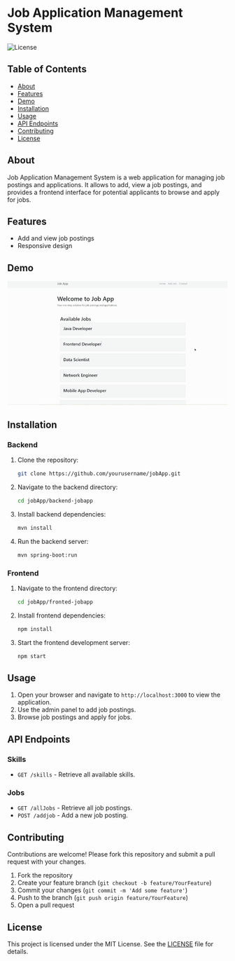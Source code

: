 # Job Application Management System

![License](https://img.shields.io/badge/license-MIT-blue.svg)

## Table of Contents
- [About](#about)
- [Features](#features)
- [Demo](#demo)
- [Installation](#installation)
- [Usage](#usage)
- [API Endpoints](#api-endpoints)
- [Contributing](#contributing)
- [License](#license)

## About
Job Application Management System is a web application for managing job postings and applications. It allows to add, view a job postings, and provides a frontend interface for potential applicants to browse and apply for jobs.

## Features
- Add and view job postings
- Responsive design

## Demo

![App Demo](./demo/demo.gif)

## Installation

### Backend
1. Clone the repository:
    ```sh
    git clone https://github.com/yourusername/jobApp.git
    ```
2. Navigate to the backend directory:
    ```sh
    cd jobApp/backend-jobapp
    ```
3. Install backend dependencies:
    ```sh
    mvn install
    ```
4. Run the backend server:
    ```sh
    mvn spring-boot:run
    ```

### Frontend
1. Navigate to the frontend directory:
    ```sh
    cd jobApp/fronted-jobapp
    ```
2. Install frontend dependencies:
    ```sh
    npm install
    ```
3. Start the frontend development server:
    ```sh
    npm start
    ```

## Usage
1. Open your browser and navigate to `http://localhost:3000` to view the application.
2. Use the admin panel to add job postings.
3. Browse job postings and apply for jobs.

## API Endpoints

### Skills
- `GET /skills` - Retrieve all available skills.

### Jobs
- `GET /allJobs` - Retrieve all job postings.
- `POST /addjob` - Add a new job posting.

## Contributing
Contributions are welcome! Please fork this repository and submit a pull request with your changes. 

1. Fork the repository
2. Create your feature branch (`git checkout -b feature/YourFeature`)
3. Commit your changes (`git commit -m 'Add some feature'`)
4. Push to the branch (`git push origin feature/YourFeature`)
5. Open a pull request

## License
This project is licensed under the MIT License. See the [LICENSE](LICENSE) file for details.


